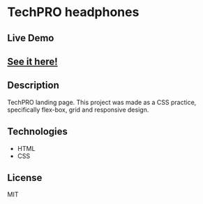 # TechPRO headphones

## Live Demo
## <a href="https://furniture-store-alejove.netlify.app/" target="_blank" >See it here!</a>

## Description

TechPRO landing page. This project was made as a CSS practice, specifically flex-box, grid and responsive design.

##  Technologies

- HTML
- CSS

## License

MIT